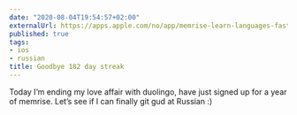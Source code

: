 ```yaml
---
date: "2020-08-04T19:54:57+02:00"
externalUrl: https://apps.apple.com/no/app/memrise-learn-languages-fast/id635966718
published: true
tags:
- ios
- russian
title: Goodbye 182 day streak
---
```

Today I’m ending my love affair with duolingo, have just signed up for a year of memrise. Let’s see if I can finally git gud at Russian :)

